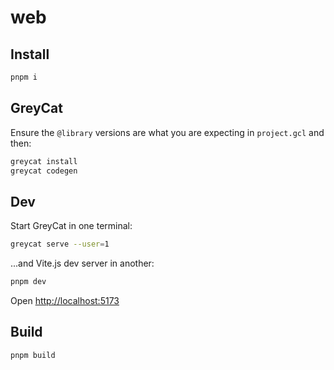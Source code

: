 # web

## Install
```sh
pnpm i
```

## GreyCat
Ensure the `@library` versions are what you are expecting in `project.gcl` and then:
```sh
greycat install
greycat codegen
```

## Dev
Start GreyCat in one terminal:
```sh
greycat serve --user=1
```
...and Vite.js dev server in another:
```sh
pnpm dev
```
Open [http://localhost:5173](http://localhost:5173)

## Build
```sh
pnpm build
```
